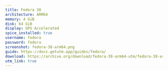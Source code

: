 ```yaml
---
title: Fedora 38
architecture: ARM64
memory: 4 GiB
disk: 64 GiB
display: GPU Accelerated
spice_installed: true
username: fedora
password: fedora
screenshot: fedora-38-arm64.png
guide: https://docs.getutm.app/guides/fedora/
download: https://archive.org/download/fedora-38-arm64-utm/fedora-38-arm64-utm.zip
utm_link: true
---
```

